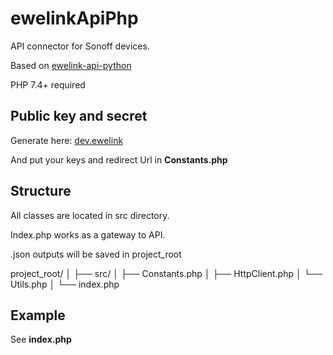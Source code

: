 # ewelinkApiPhp

API connector for Sonoff devices.

Based on [ewelink-api-python](https://github.com/AceExpert/ewelink-api-python/tree/master)

PHP 7.4+ required

## Public key and secret

Generate here: [dev.ewelink](https://dev.ewelink.cc/)

And put your keys and redirect Url in **Constants.php**

## Structure

All classes are located in src directory.

Index.php works as a gateway to API.

.json outputs will be saved in project_root


project_root/
│
├── src/
│   ├── Constants.php
│   ├── HttpClient.php
│   └── Utils.php
│
└── index.php


## Example

See **index.php**
